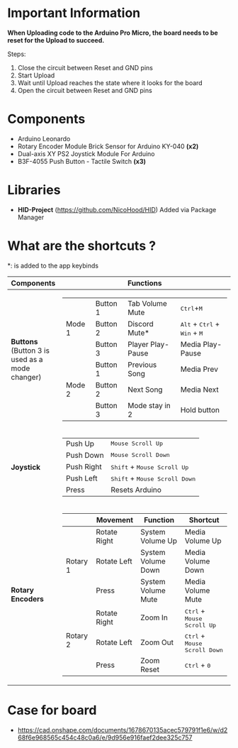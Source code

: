 # Important Information
**When Uploading code to the Arduino Pro Micro, the board needs to be reset for the Upload to succeed.**

Steps:
1. Close the circuit between Reset and GND pins
2. Start Upload
3. Wait until Upload reaches the state where it looks for the board
4. Open the circuit between Reset and GND pins

# Components
* Arduino Leonardo
* Rotary Encoder Module Brick Sensor for Arduino KY-040 **(x2)**
* Dual-axis XY PS2 Joystick Module For Arduino
* B3F-4055 Push Button - Tactile Switch **(x3)**


# Libraries
* **HID-Project**  (https://github.com/NicoHood/HID)
	Added via Package Manager


# What are the shortcuts ?
*: is added to the app keybinds
<table>
    <thead>
        <th>Components</th>
        <th>Functions</th>
    </thead>
    <tbody>
        <tr>
            <td width=100px>
                <b>Buttons</b>
                <br>(Button 3 is used as a mode changer)
            </td>
            <td>
                <table>
                    <tbody>
                        <tr>
                            <td rowspan=3>Mode 1</td>
                            <td>Button 1</td>
                            <td>Tab Volume Mute</td>
                            <td><kbd>Ctrl</kbd>+<kbd>M</kbd></td>
                        </tr>
                        <tr>
                            <td>Button 2</td>
                            <td>Discord Mute*</td>
                            <td><kbd>Alt</kbd> + <kbd>Ctrl</kbd> + <kbd>Win</kbd> + <kbd>M</kbd></td>
                        </tr>
                        <tr>
                            <td>Button 3</td>
                            <td>Player Play-Pause</td>
                            <td>Media Play-Pause</td>
                        </tr>
                        <tr>
                            <td rowspan=3>Mode 2</td>
                            <td>Button 1</td>
                            <td>Previous Song</td>
                            <td>Media Prev</td>
                        </tr>
                        <tr>
                            <td>Button 2</td>
                            <td>Next Song</td>
                            <td>Media Next</td>
                        </tr>
                        <tr>
                            <td>Button 3</td>
                            <td>Mode stay in 2</td>
                            <td>Hold button</td>
                        </tr>
                    </tbody>
                </table>
            </td>
        </tr>
        <tr>
            <td>
                <b>Joystick</b>
            </td>
            <td>
                <table>
                    <tbody>
                        <tr>
                            <td>Push Up</td>
                            <td><kbd>Mouse Scroll Up</kbd></td>
                        </tr>
                        <tr>
                            <td>Push Down</td>
                            <td><kbd>Mouse Scroll Down</kbd></td>
                        </tr>
                        <tr>
                            <td>Push Right</td>
                            <td><kbd>Shift</kbd> + <kbd>Mouse Scroll Up</kbd></td>
                        </tr>
                        <tr>
                            <td>Push Left</td>
                            <td><kbd>Shift</kbd> + <kbd>Mouse Scroll Down</kbd></td>
                        </tr>
                        <tr>
                            <td>Press</td>
                            <td>Resets Arduino</td>
                        </tr>
                    </tbody>
                </table>
            </td>
        </tr>
        <tr>
            <td rowspan="6">
                <b>Rotary Encoders</b>
            </td>
            <td>
                <table>
	               <thead>
		               <th></th>
		               <th>Movement</th>
		               <th>Function</th>
		               <th>Shortcut</th>
	               </thead>     
                    <tbody>
                        <tr>
                            <td rowspan="3"> Rotary 1 </td>
                            <td>Rotate Right</td>
                            <td>System Volume Up</td>
                            <td>Media Volume Up</td>
                        </tr>
                        <tr>
                            <td>Rotate Left</td>
                            <td>System Volume Down</td>
                            <td>Media Volume Down</td>
                        </tr>
                        <tr>
                            <td>Press</td>
                            <td>System Volume Mute</td>
                            <td>Media Volume Mute</td>
                        </tr>
                        <tr>
                            <td rowspan="3"> Rotary 2 </td>
                            <td>Rotate Right</td>
                            <td>Zoom In</td>
                            <td><kbd>Ctrl</kbd> + <kbd>Mouse Scroll Up</kbd></td>
                        </tr>
                        <tr>
                            <td>Rotate Left</td>
                            <td>Zoom Out</td>
                            <td><kbd>Ctrl</kbd> + <kbd>Mouse Scroll Down</kbd></td>
                        </tr>
                        <tr>
                            <td>Press</td>
                            <td>Zoom Reset</td>
                            <td><kbd>Ctrl</kbd> + <kbd>0</kbd></td>
                        </tr>
                    </tbody>
                </table>
            </td>
        </tr>
    </tbody>
</table>

# Case for board
* https://cad.onshape.com/documents/1678670135acec579791f1e6/w/d268f6e968565c454c48c0a6/e/9d956e916faef2dee325c757
